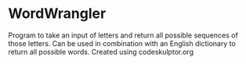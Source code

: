 # WordWrangler
Program to take an input of letters and return all possible sequences of those letters. Can be used in combination with an English dictionary to return all possible words.
Created using codeskulptor.org
